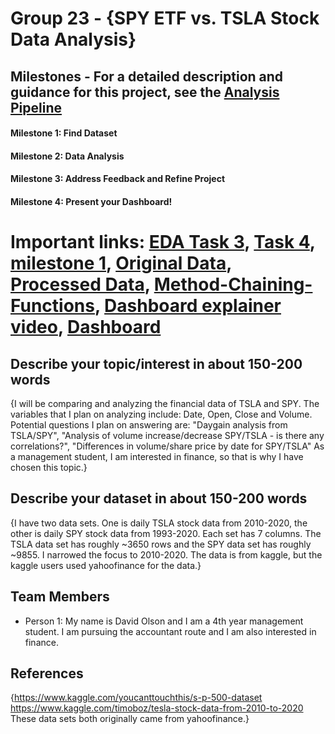 # Group 23 - {SPY ETF vs. TSLA Stock Data Analysis}


## Milestones - For a detailed description and guidance for this project, see the [Analysis Pipeline](https://github.com/data301-2021-summer2/project-group23-project/blob/main/data/processed/AnalysisPipeline.ipynb)

#### Milestone 1: Find Dataset

#### Milestone 2: Data Analysis

#### Milestone 3: Address Feedback and Refine Project

#### Milestone 4: Present your Dashboard!
# Important links: [EDA Task 3](https://github.com/data301-2021-summer2/project-group23-project/blob/main/analysis/EDA(Task3).ipynb), [Task 4](https://github.com/data301-2021-summer2/project-group23-project/blob/main/analysis/TASK4.ipynb), [milestone 1](https://github.com/data301-2021-summer2/project-group23-project/blob/main/analysis/milestone1.ipynb), [Original Data](https://github.com/data301-2021-summer2/project-group23-project/tree/main/data/raw), [Processed Data](https://github.com/data301-2021-summer2/project-group23-project/tree/main/data/processed), [Method-Chaining-Functions](https://github.com/data301-2021-summer2/project-group23-project/blob/main/data/processed/FunctionWithMC.ipynb), [Dashboard explainer video](https://vimeo.com/586461635), [Dashboard](https://github.com/data301-2021-summer2/project-group23-project/blob/main/presentation/TSLASPYdashboard.twb)
## Describe your topic/interest in about 150-200 words

{I will be comparing and analyzing the financial data of TSLA and SPY. The variables that I plan on analyzing include: Date, Open, Close and Volume. 
Potential questions I plan on answering are: 
"Daygain analysis from TSLA/SPY", 
"Analysis of volume increase/decrease SPY/TSLA - is there any correlations?", 
"Differences in volume/share price by date for SPY/TSLA"
As a management student, I am interested in finance, so that is why I have chosen this topic.}

## Describe your dataset in about 150-200 words

{I have two data sets. One is daily TSLA stock data from 2010-2020, the other is daily SPY stock data from 1993-2020. Each set has 7 columns. The TSLA data set has roughly ~3650 rows and the SPY data set has roughly ~9855. I narrowed the focus to 2010-2020. The data is from kaggle, but the kaggle users used yahoofinance for the data.}

## Team Members

- Person 1: My name is David Olson and I am a 4th year management student. I am pursuing the accountant route and I am also interested in finance.


## References

{https://www.kaggle.com/youcanttouchthis/s-p-500-dataset  
https://www.kaggle.com/timoboz/tesla-stock-data-from-2010-to-2020
These data sets both originally came from yahoofinance.}
